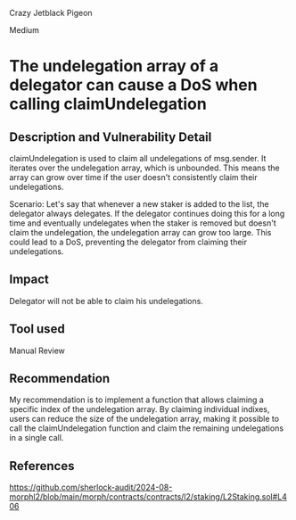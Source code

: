 Crazy Jetblack Pigeon

Medium

# The undelegation array of a delegator can cause a DoS when calling claimUndelegation


## Description and Vulnerability Detail
claimUndelegation is used to claim all undelegations of msg.sender. It iterates over the undelegation array, which is unbounded. This means the array can grow over time if the user doesn't consistently claim their undelegations.

Scenario: Let's say that whenever a new staker is added to the list, the delegator always delegates. If the delegator continues doing this for a long time and eventually undelegates when the staker is removed but doesn't claim the undelegation, the undelegation array can grow too large. This could lead to a DoS, preventing the delegator from claiming their undelegations.



## Impact
Delegator will not be able to claim his undelegations.



## Tool used

Manual Review

## Recommendation
My recommendation is to implement a function that allows claiming a specific index of the undelegation array. By claiming individual indixes, users can reduce the size of the undelegation array, making it possible to call the claimUndelegation function and claim the remaining undelegations in a single call.


## References
https://github.com/sherlock-audit/2024-08-morphl2/blob/main/morph/contracts/contracts/l2/staking/L2Staking.sol#L406  
